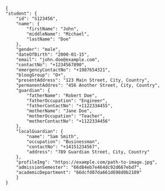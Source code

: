     {
    "student": {
        "id": "S123456",
        "name": {
            "firstName": "John",
            "middleName": "Michael",
            "lastName": "Doe"
        },
        "gender": "male",
        "dateOfBirth": "2000-01-15",
        "email": "john.doe@example.com",
        "contactNo": "+1234567890",
        "emergencyContactNo": "+1987654321",
        "bloogGroup": "O+",
        "presentAddress": "123 Main Street, City, Country",
        "permanentAddres": "456 Another Street, City, Country",
        "guardian": {
            "fatherName": "Robert Doe",
            "fatherOccupation": "Engineer",
            "fatherContactNo": "+1122334455",
            "motherName": "Jane Doe",
            "motherOccupation": "Teacher",
            "motherContactNo": "+1122334456"
        },
        "localGuardian": {
            "name": "Sam Smith",
            "occupation": "Businessman",
            "contactNo": "+14151234567",
            "address": "789 Guardian Street, City, Country"
        },
        "profileImg": "https://example.com/path-to-image.jpg",
        "admissionSemester": "66d84eb7e464dc92d667ebd7",
        "academicDepartment": "66dcfd07da661d698d0b2109"
        }  
    }